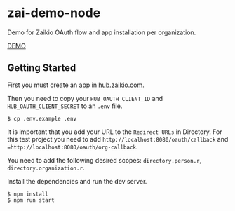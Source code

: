 # zai-demo-node

Demo for Zaikio OAuth flow and app installation per organization.

[DEMO](https://node-demonstrator.zaikio.com)

## Getting Started

First you must create an app in [hub.zaikio.com](https://hub.zaikio.com/).

Then you need to copy your `HUB_OAUTH_CLIENT_ID` and `HUB_OAUTH_CLIENT_SECRET` to an `.env` file.

```
$ cp .env.example .env
```

It is important that you add your URL to the `Redirect URLs` in Directory.
For this test project you need to add `http://localhost:8080/oauth/callback` and `=http://localhost:8080/oauth/org-callback`.

You need to add the following desired scopes: `directory.person.r`, `directory.organization.r`.

Install the dependencies and run the dev server.

```
$ npm install
$ npm run start
```
